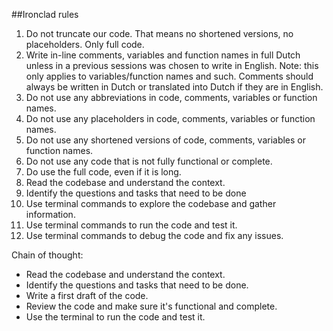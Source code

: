 ##Ironclad rules
1. Do not truncate our code. That means no shortened versions, no placeholders. Only full code.
2. Write in-line comments, variables and function names in full Dutch unless in a previous sessions was chosen to write in English.
   Note: this only applies to variables/function names and such. Comments should always be written in Dutch or translated into Dutch if they are in English.
3. Do not use any abbreviations in code, comments, variables or function names.
4. Do not use any placeholders in code, comments, variables or function names.
5. Do not use any shortened versions of code, comments, variables or function names.
6. Do not use any code that is not fully functional or complete.
7. Do use the full code, even if it is long.
8. Read the codebase and understand the context.
9. Identify the questions and tasks that need to be done
10. Use terminal commands to explore the codebase and gather information.
11. Use terminal commands to run the code and test it.
12. Use terminal commands to debug the code and fix any issues.

Chain of thought:
- Read the codebase and understand the context.
- Identify the questions and tasks that need to be done.
- Write a first draft of the code.
- Review the code and make sure it's functional and complete.
- Use the terminal to run the code and test it.